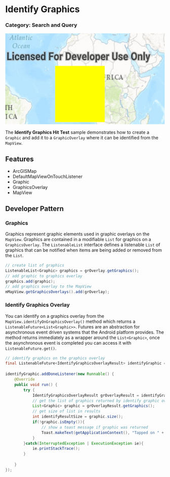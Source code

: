 # Identify Graphics
### Category: Search and Query

![Identify Graphics App](identify-graphics.png)

The **Identify Graphics Hit Test** sample demonstrates how to create a `Graphic` and add it to a `GraphicOverlay` where it can be identified from the `MapView`.

## Features
* ArcGISMap
* DefaultMapViewOnTouchListener
* Graphic
* GraphicsOverlay
* MapView

## Developer Pattern
### Graphics
Graphics represent graphic elements used in graphic overlays on the `MapView`. Graphics are contained in a modifiable `List` for graphics on a `GraphicsOverlay`.  The `ListenableList` interface defines a listenable `List` of graphics that can be notified when items are being added or removed from the `List`.

```java
// create list of graphics
ListenableList<Graphic> graphics = grOverlay.getGraphics();
// add graphic to graphics overlay
graphics.add(graphic);
// add graphics overlay to the MapView
mMapView.getGraphicsOverlays().add(grOverlay);
```

### Identify Graphics Overlay
You can identify on a graphics overlay from the `MapView.identifyOnGraphicsOverlay()` method which returns a `ListenableFuture<List<Graphic>>`.  Futures are an abstraction for asynchronous event driven systems that the Android platform provides.  The method returns immediately as a wrapper around the `List<Graphic>`, once the asynchronous event is completed you can access it with `ListenableFuture.get()`.

```java
// identify graphics on the graphics overlay
final ListenableFuture<IdentifyGraphicsOverlayResult> identifyGraphic = mMapView.identifyGraphicsOverlayAsync(grOverlay, screenPoint, 10.0, false, 2);

identifyGraphic.addDoneListener(new Runnable() {
    @Override
    public void run() {
        try {
            IdentifyGraphicsOverlayResult grOverlayResult = identifyGraphic.get();
            // get the list of graphics returned by identify graphic overlay
            List<Graphic> graphic = grOverlayResult.getGraphics();
            // get size of list in results
            int identifyResultSize = graphic.size();
            if(!graphic.isEmpty()){
                // show a toast message if graphic was returned
                Toast.makeText(getApplicationContext(), "Tapped on " + identifyResultSize + " Graphic", Toast.LENGTH_SHORT).show();
            }
        }catch(InterruptedException | ExecutionException ie){
            ie.printStackTrace();
        }

    }
});
```
